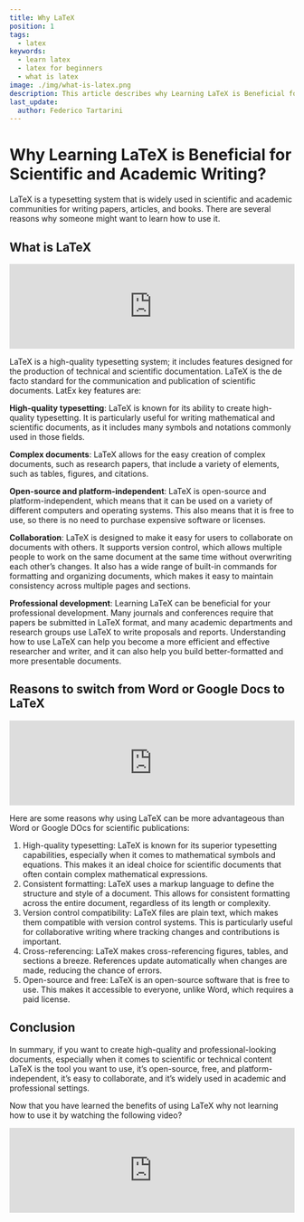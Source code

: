 ```yaml
---
title: Why LaTeX
position: 1
tags:
  - latex
keywords: 
  - learn latex
  - latex for beginners
  - what is latex
image: ./img/what-is-latex.png
description: This article describes why Learning LaTeX is Beneficial for Scientific and Academic Writing?
last_update:
  author: Federico Tartarini
---
```


# Why Learning LaTeX is Beneficial for Scientific and Academic Writing?

LaTeX is a typesetting system that is widely used in scientific and academic communities for writing papers, articles, and books. 
There are several reasons why someone might want to learn how to use it.

## What is LaTeX

<iframe width="100%" class="youtube-video" src="https://www.youtube.com/embed/w69jWQ5AKFI?si=fH5k-5wpRtFTAj9o" title="YouTube video player" frameborder="0" allow="accelerometer; autoplay; clipboard-write; encrypted-media; gyroscope; picture-in-picture; web-share" allowfullscreen></iframe>

LaTeX is a high-quality typesetting system; it includes features designed for the production of technical and scientific documentation. LaTeX is the de facto standard for the communication and publication of scientific documents. LatEx key features are:

**High-quality typesetting**: LaTeX is known for its ability to create high-quality typesetting. It is particularly useful for writing mathematical and scientific documents, as it includes many symbols and notations commonly used in those fields.

**Complex documents**: LaTeX allows for the easy creation of complex documents, such as research papers, that include a variety of elements, such as tables, figures, and citations.

**Open-source and platform-independent**: LaTeX is open-source and platform-independent, which means that it can be used on a variety of different computers and operating systems. This also means that it is free to use, so there is no need to purchase expensive software or licenses.

**Collaboration**: LaTeX is designed to make it easy for users to collaborate on documents with others. It supports version control, which allows multiple people to work on the same document at the same time without overwriting each other’s changes. It also has a wide range of built-in commands for formatting and organizing documents, which makes it easy to maintain consistency across multiple pages and sections.

**Professional development**: Learning LaTeX can be beneficial for your professional development. Many journals and conferences require that papers be submitted in LaTeX format, and many academic departments and research groups use LaTeX to write proposals and reports. Understanding how to use LaTeX can help you become a more efficient and effective researcher and writer, and it can also help you build better-formatted and more presentable documents.

## Reasons to switch from Word or Google Docs to LaTeX

<iframe width="100%" class="youtube-video" src="https://www.youtube.com/embed/FzWIL3-yir8?si=PZpNfGZRmqFfi7Zx" title="YouTube video player" frameborder="0" allow="accelerometer; autoplay; clipboard-write; encrypted-media; gyroscope; picture-in-picture; web-share" allowfullscreen></iframe>

Here are some reasons why using LaTeX can be more advantageous than Word or Google DOcs for scientific publications:

1. High-quality typesetting: LaTeX is known for its superior typesetting capabilities, especially when it comes to mathematical symbols and equations. This makes it an ideal choice for scientific documents that often contain complex mathematical expressions.
2. Consistent formatting: LaTeX uses a markup language to define the structure and style of a document. This allows for consistent formatting across the entire document, regardless of its length or complexity.
3. Version control compatibility: LaTeX files are plain text, which makes them compatible with version control systems. This is particularly useful for collaborative writing where tracking changes and contributions is important. 
4. Cross-referencing: LaTeX makes cross-referencing figures, tables, and sections a breeze. References update automatically when changes are made, reducing the chance of errors. 
5. Open-source and free: LaTeX is an open-source software that is free to use. This makes it accessible to everyone, unlike Word, which requires a paid license.

## Conclusion

In summary, if you want to create high-quality and professional-looking documents, especially when it comes to scientific or technical content LaTeX is the tool you want to use, it’s open-source, free, and platform-independent, it’s easy to collaborate, and it’s widely used in academic and professional settings.

Now that you have learned the benefits of using LaTeX why not learning how to use it by watching the following video?

<iframe width="100%" class="youtube-video" src="https://www.youtube.com/embed/g0YdIs4oJm8?si=lq9DGFcgCPMHG3FY" title="YouTube video player" frameborder="0" allow="accelerometer; autoplay; clipboard-write; encrypted-media; gyroscope; picture-in-picture; web-share" allowfullscreen></iframe>